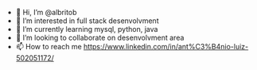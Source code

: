 - 👋 Hi, I’m @albritob
- 👀 I’m interested in full stack desenvolvment 
- 🌱 I’m currently learning mysql, python, java
- 💞️ I’m looking to collaborate on desenvolvment area
- 📫 How to reach me https://www.linkedin.com/in/ant%C3%B4nio-luiz-502051172/

<!---
albritob/albritob is a ✨ special ✨ repository because its `README.md` (this file) appears on your GitHub profile.
You can click the Preview link to take a look at your changes.
--->
